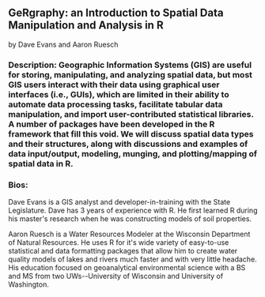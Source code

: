 ## GeRgraphy: an Introduction to Spatial Data Manipulation and Analysis in R
by Dave Evans and Aaron Ruesch

### Description: Geographic Information Systems (GIS) are useful for storing, manipulating, and analyzing spatial data, but most GIS users interact with their data using graphical user interfaces (i.e., GUIs), which are limited in their ability to automate data processing tasks, facilitate tabular data manipulation, and import user-contributed statistical libraries. A number of packages have been developed in the R framework that fill this void. We will discuss spatial data types and their structures, along with discussions and examples of data input/output, modeling, munging, and plotting/mapping of spatial data in R.

### Bios: 
Dave Evans is a GIS analyst and developer-in-training with the State Legislature.  Dave has 3 years of experience with R. He first learned R during his master's research when he was constructing models of soil properties.

Aaron Ruesch is a Water Resources Modeler at the Wisconsin Department of Natural Resources. He uses R for it's wide variety of easy-to-use statistical and data formatting packages that allow him to create water quality models of lakes and rivers much faster and with very little headache. His education focused on geoanalytical environmental science with a BS and MS from two UWs--University of Wisconsin and University of Washington.